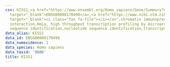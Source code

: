 ```yaml
---
csv: KISS1,<a href="https://www.ensembl.org/Homo_sapiens/Gene/Summary?db=core;g=ENSG00000170498"
  target="_blank">ENSG00000170498</a>,<a href="https://www.ncbi.nlm.nih.gov/pubmed/17216044"
  target="_blank"><i class="fas fa-file"></i></a>",chromatin immunoprecipitation assay,direct
  interaction,HeLa, high throughput transcription profiling by microarray,nucleotide
  sequence identification,nucleotide sequence identification,transcriptional regulation,
data_alias: KISS1
data_id: ENSG00000170498
data_numevidence: 1
data_species: Homo sapiens
data_taxid: '9606'
title: KISS1
---
```

